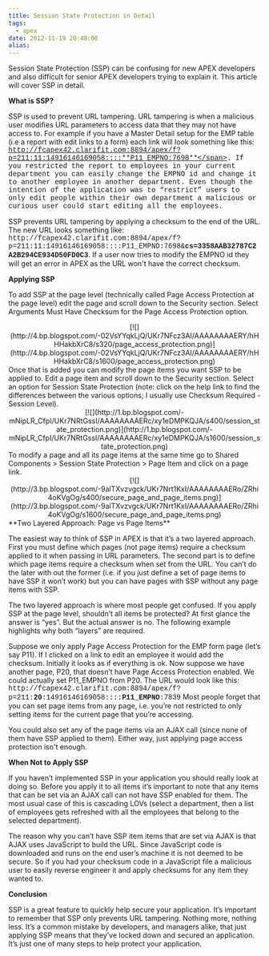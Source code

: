 ```yaml
---
title: Session State Protection in Detail
tags:
  - apex
date: 2012-11-19 20:48:00
alias:
---
```


Session State Protection (SSP) can be confusing for new APEX developers and also difficult for senior APEX developers trying to explain it. This article will cover SSP in detail.

**What is SSP?&nbsp;**

SSP is used to prevent URL tampering. URL tampering is when a malicious user modifies URL parameters to access data that they may not have access to. For example if you have a Master Detail setup for the EMP table (i.e  a report with edit links to a form) each link will look something like this: <span style="font-family: &quot;Courier New&quot;,Courier,monospace;">http://fcapex42.clarifit.com:8894/apex/f?p=211:11:14916146169058::::**P11_EMPNO:7698**</span>. If you restricted the report to employees in your current department you can easily change the EMPNO id and change it to another employee in another department. Even though the intention of the application was to “restrict” users to only edit people within their own department a malicious or curious user could start editing all the employees.

SSP prevents URL tampering by applying a checksum to the end of the URL. The new URL looks something like: <span style="font-family: &quot;Courier New&quot;,Courier,monospace;">http://fcapex42</span><span style="font-family: &quot;Courier New&quot;,Courier,monospace;"><span style="font-family: &quot;Courier New&quot;,Courier,monospace;">.clarifit.com</span>:8894/apex/f?p=211:11:14916146169058::::P11_EMPNO:7698&amp;**cs=3358AAB32787C2A2B294CE934D50FD0C3**</span>. If a user now tries to modify the EMPNO id they will get an error in APEX as the URL won't have the correct checksum.

**Applying SSP**

To add SSP at the page level (technically called Page Access Protection at the page level) edit the page and scroll down to the Security section. Select Arguments Must Have Checksum for the Page Access Protection option.

<div class="separator" style="clear: both; text-align: center;">[![](http://4.bp.blogspot.com/-02VsYYqkLjQ/UKr7NFcz3AI/AAAAAAAAERY/hHHHakbXrC8/s320/page_access_protection.png)](http://4.bp.blogspot.com/-02VsYYqkLjQ/UKr7NFcz3AI/AAAAAAAAERY/hHHHakbXrC8/s1600/page_access_protection.png)</div>Once that is added you can modify the page items you want SSP to be applied to. Edit a page item and scroll down to the Security section. Select an option for Session State Protection (note: click on the help link to find the differences between the various options; I usually use Checksum Required - Session Level).

<div class="separator" style="clear: both; text-align: center;">[![](http://1.bp.blogspot.com/-mNipLR_CfpI/UKr7NRtGssI/AAAAAAAAERc/xy1eDMPKQJA/s400/session_state_protection.png)](http://1.bp.blogspot.com/-mNipLR_CfpI/UKr7NRtGssI/AAAAAAAAERc/xy1eDMPKQJA/s1600/session_state_protection.png)</div>
To modify a page and all its page items at the same time go to Shared Components &gt; Session State Protection &gt; Page Item and click on a page link.

<div class="separator" style="clear: both; text-align: center;">[![](http://3.bp.blogspot.com/-9alTXvzvgck/UKr7Nrt1KxI/AAAAAAAAERo/ZRhi4oKVgOg/s400/secure_page_and_page_items.png)](http://3.bp.blogspot.com/-9alTXvzvgck/UKr7Nrt1KxI/AAAAAAAAERo/ZRhi4oKVgOg/s1600/secure_page_and_page_items.png)</div>
**Two Layered Approach: Page vs Page Items**

The easiest way to think of SSP in APEX is that it’s a two layered approach. First you must define which pages (not page items) require a checksum applied to it when passing in URL parameters. The second part is to define which page items require a checksum when set from the URL. You can’t do the later with out the former (i.e. if you just define a set of page items to have SSP it won’t work) but you can have pages with SSP without any page items with SSP.

The two layered approach is where most people get confused. If you apply SSP at the page level, shouldn’t all items be protected? At first glance the answer is “yes”. But the actual answer is no. The following example highlights why both “layers” are required.

Suppose we only apply Page Access Protection for the EMP form page (let’s say P11). If I clicked on a link to edit an employee it would add the checksum. Initially it looks as if everything is ok. Now suppose we have another page, P20, that doesn’t have Page Access Protection enabled. We could actually set P11_EMPNO from P20\. The URL would look like this: <span style="font-family: &quot;Courier New&quot;,Courier,monospace;">http://fcapex42</span><span style="font-family: &quot;Courier New&quot;,Courier,monospace;"><span style="font-family: &quot;Courier New&quot;,Courier,monospace;">.clarifit.com</span>:8894/apex/f?p=211:**20**:14916146169058::::**P11_EMPNO**:7839</span>  Most people forget that you can set page items from any page, i.e. you’re not restricted to only setting items for the current page that you’re accessing.

You could also set any of the page items via an AJAX call (since none of them have SSP applied to them). Either way, just applying page access protection isn't enough.

**When Not to Apply SSP**

If you haven’t implemented SSP in your application you should really look at doing so. Before you apply it to all items it’s important to note that any items that can be set via an AJAX call can not have SSP enabled for them. The most usual case of this is cascading LOVs (select a department, then a list of employees gets refreshed with all the employees that belong to the selected department).

The reason why you can’t have SSP item items that are set via AJAX is that AJAX uses JavaScript to build the URL. Since JavaScript code is downloaded and runs on the end user’s machine it is not deemed to be secure. So if you had your checksum code in a JavaScript file a malicious user to easily reverse engineer it and apply checksums for any item they wanted to.

**Conclusion**

SSP is a great feature to quickly help secure your application. It’s important to remember that SSP only prevents URL tampering. Nothing more, nothing less. It’s a common mistake by developers, and managers alike, that just applying SSP means that they’ve locked down and secured an application. It’s just one of many steps to help protect your application.

